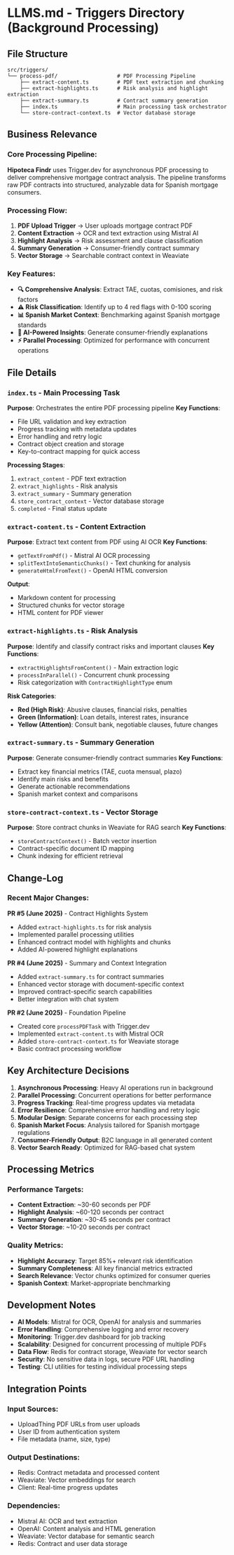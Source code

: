 # LLMS.md - Triggers Directory (Background Processing)

## File Structure

```
src/triggers/
└── process-pdf/                   # PDF Processing Pipeline
    ├── extract-content.ts         # PDF text extraction and chunking
    ├── extract-highlights.ts      # Risk analysis and highlight extraction
    ├── extract-summary.ts         # Contract summary generation
    ├── index.ts                   # Main processing task orchestrator
    └── store-contract-context.ts  # Vector database storage
```

## Business Relevance

### Core Processing Pipeline:

**Hipoteca Findr** uses Trigger.dev for asynchronous PDF processing to deliver comprehensive mortgage contract analysis. The pipeline transforms raw PDF contracts into structured, analyzable data for Spanish mortgage consumers.

### Processing Flow:

1. **PDF Upload Trigger** → User uploads mortgage contract PDF
2. **Content Extraction** → OCR and text extraction using Mistral AI
3. **Highlight Analysis** → Risk assessment and clause classification
4. **Summary Generation** → Consumer-friendly contract summary
5. **Vector Storage** → Searchable contract context in Weaviate

### Key Features:

- **🔍 Comprehensive Analysis**: Extract TAE, cuotas, comisiones, and risk factors
- **⚠️ Risk Classification**: Identify up to 4 red flags with 0-100 scoring
- **📊 Spanish Market Context**: Benchmarking against Spanish mortgage standards
- **🤖 AI-Powered Insights**: Generate consumer-friendly explanations
- **⚡ Parallel Processing**: Optimized for performance with concurrent operations

## File Details

### `index.ts` - Main Processing Task

**Purpose**: Orchestrates the entire PDF processing pipeline
**Key Functions**:

- File URL validation and key extraction
- Progress tracking with metadata updates
- Error handling and retry logic
- Contract object creation and storage
- Key-to-contract mapping for quick access

**Processing Stages**:

1. `extract_content` - PDF text extraction
2. `extract_highlights` - Risk analysis
3. `extract_summary` - Summary generation
4. `store_contract_context` - Vector database storage
5. `completed` - Final status update

### `extract-content.ts` - Content Extraction

**Purpose**: Extract text content from PDF using AI OCR
**Key Functions**:

- `getTextFromPdf()` - Mistral AI OCR processing
- `splitTextIntoSemanticChunks()` - Text chunking for analysis
- `generateHtmlFromText()` - OpenAI HTML conversion

**Output**:

- Markdown content for processing
- Structured chunks for vector storage
- HTML content for PDF viewer

### `extract-highlights.ts` - Risk Analysis

**Purpose**: Identify and classify contract risks and important clauses
**Key Functions**:

- `extractHighlightsFromContent()` - Main extraction logic
- `processInParallel()` - Concurrent chunk processing
- Risk categorization with `ContractHighlightType` enum

**Risk Categories**:

- **Red (High Risk)**: Abusive clauses, financial risks, penalties
- **Green (Information)**: Loan details, interest rates, insurance
- **Yellow (Attention)**: Consult bank, negotiable clauses, future changes

### `extract-summary.ts` - Summary Generation

**Purpose**: Generate consumer-friendly contract summaries
**Key Functions**:

- Extract key financial metrics (TAE, cuota mensual, plazo)
- Identify main risks and benefits
- Generate actionable recommendations
- Spanish market context and comparisons

### `store-contract-context.ts` - Vector Storage

**Purpose**: Store contract chunks in Weaviate for RAG search
**Key Functions**:

- `storeContractContext()` - Batch vector insertion
- Contract-specific document ID mapping
- Chunk indexing for efficient retrieval

## Change-Log

### Recent Major Changes:

**PR #5 (June 2025)** - Contract Highlights System

- Added `extract-highlights.ts` for risk analysis
- Implemented parallel processing utilities
- Enhanced contract model with highlights and chunks
- Added AI-powered highlight explanations

**PR #4 (June 2025)** - Summary and Context Integration

- Added `extract-summary.ts` for contract summaries
- Enhanced vector storage with document-specific context
- Improved contract-specific search capabilities
- Better integration with chat system

**PR #2 (June 2025)** - Foundation Pipeline

- Created core `processPDFTask` with Trigger.dev
- Implemented `extract-content.ts` with Mistral OCR
- Added `store-contract-context.ts` for Weaviate storage
- Basic contract processing workflow

## Key Architecture Decisions

1. **Asynchronous Processing**: Heavy AI operations run in background
2. **Parallel Processing**: Concurrent operations for better performance
3. **Progress Tracking**: Real-time progress updates via metadata
4. **Error Resilience**: Comprehensive error handling and retry logic
5. **Modular Design**: Separate concerns for each processing step
6. **Spanish Market Focus**: Analysis tailored for Spanish mortgage regulations
7. **Consumer-Friendly Output**: B2C language in all generated content
8. **Vector Search Ready**: Optimized for RAG-based chat system

## Processing Metrics

### Performance Targets:

- **Content Extraction**: ~30-60 seconds per PDF
- **Highlight Analysis**: ~60-120 seconds per contract
- **Summary Generation**: ~30-45 seconds per contract
- **Vector Storage**: ~10-20 seconds per contract

### Quality Metrics:

- **Highlight Accuracy**: Target 85%+ relevant risk identification
- **Summary Completeness**: All key financial metrics extracted
- **Search Relevance**: Vector chunks optimized for consumer queries
- **Spanish Context**: Market-appropriate benchmarking

## Development Notes

- **AI Models**: Mistral for OCR, OpenAI for analysis and summaries
- **Error Handling**: Comprehensive logging and error recovery
- **Monitoring**: Trigger.dev dashboard for job tracking
- **Scalability**: Designed for concurrent processing of multiple PDFs
- **Data Flow**: Redis for contract storage, Weaviate for vector search
- **Security**: No sensitive data in logs, secure PDF URL handling
- **Testing**: CLI utilities for testing individual processing steps

## Integration Points

### Input Sources:

- UploadThing PDF URLs from user uploads
- User ID from authentication system
- File metadata (name, size, type)

### Output Destinations:

- Redis: Contract metadata and processed content
- Weaviate: Vector embeddings for search
- Client: Real-time progress updates

### Dependencies:

- Mistral AI: OCR and text extraction
- OpenAI: Content analysis and HTML generation
- Weaviate: Vector database for semantic search
- Redis: Contract and user data storage
